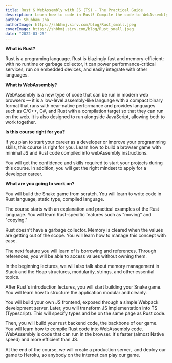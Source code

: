```yaml
---
title: Rust & WebAssembly with JS (TS) - The Practical Guide
description: Learn how to code in Rust! Compile the code to WebAssembly, prepare JS/TS frontend and finish the course by creating the practical Snake game that can run in any browser.
author: Shubham Jha
authorImage: https://shbhmj.sirv.com/blog/Rust_small.jpeg
coverImage: https://shbhmj.sirv.com/blog/Rust_small.jpeg
date: "2022-03-25"
---
```


**What is Rust?**

Rust is a programing language. Rust is blazingly fast and memory-efficient: with no runtime or garbage collector, it can power performance-critical services, run on embedded devices, and easily integrate with other languages.

**What is WebAssembly?**

WebAssembly is a new type of code that can be run in modern web browsers — it is a low-level assembly-like language with a compact binary format that runs with near-native performance and provides languages such as C/C++, C#, and Rust with a compilation target so that they can run on the web. It is also designed to run alongside JavaScript, allowing both to work together.

**Is this course right for you?**

If you plan to start your career as a developer or improve your programming skills, this course is right for you. Learn how to build a browser game with minimal JS and Rust code compiled into webAssembly instructions.

You will get the confidence and skills required to start your projects during this course. In addition, you will get the right mindset to apply for a developer career.

**What are you going to work on?**

You will build the Snake game from scratch. You will learn to write code in Rust language, static type, compiled language.

The course starts with an explanation and practical examples of the Rust language. You will learn Rust-specific features such as "moving" and "copying."

Rust doesn't have a garbage collector. Memory is cleared when the values are getting out of the scope. You will learn how to manage this concept with ease.

The next feature you will learn of is borrowing and references. Through references, you will be able to access values without owning them.

In the beginning lectures, we will also talk about memory management in Stack and the Heap structures, modularity, strings, and other essential topics.

After Rust's introduction lectures, you will start building your Snake game. You will learn how to structure the application modular and cleanly.

You will build your own JS frontend, exposed through a simple Webpack development server. Later, you will transform JS implementation into TS (Typescript). This will specify types and be on the same page as Rust code.

Then, you will build your rust backend code, the backbone of our game. You will learn how to compile Rust code into WebAssembly code. WebAssembly is code that can run in the browser. It's faster (almost Native speed) and more efficient than JS.

At the end of the course, we will create a production server,  and deploy our game to Heroku, so anybody on the internet can play our game.
